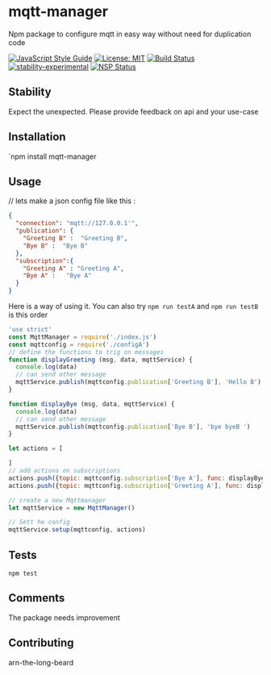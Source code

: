 # mqtt-manager
Npm package to configure mqtt in easy way  without need for duplication code

[![JavaScript Style Guide](https://img.shields.io/badge/code_style-standard-brightgreen.svg)](https://standardjs.com)
[![License: MIT](https://img.shields.io/badge/License-MIT-yellow.svg)](https://opensource.org/licenses/MIT)
[![Build Status](https://travis-ci.org/CreateView/mqtt-service.svg?branch=master)](https://travis-ci.org/CreateView/mqtt-service)
[![stability-experimental](https://img.shields.io/badge/stability-experimental-orange.svg)](https://github.com/dominictarr/stability)
[![NSP Status](https://nodesecurity.io/orgs/createview/projects/9a685f47-82f6-41dc-bc8b-e8b4753b29d7/badge)](https://nodesecurity.io/orgs/createview/projects/9a685f47-82f6-41dc-bc8b-e8b4753b29d7)

## Stability

Expect the unexpected. Please provide feedback on api and your use-case

## Installation

  `npm install mqtt-manager

## Usage

// lets make a json config file like this :
```json
{
  "connection": "mqtt://127.0.0.1'",
  "publication": {
    "Greeting B" :  "Greeting B",
    "Bye B" :  "Bye B"
  },
  "subscription":{
    "Greeting A" : "Greeting A",
    "Bye A" :   "Bye A"
  }
}
```

Here is a way of using it. You can also try `npm run testA` and `npm run testB` is this order

```javascript
'use strict'
const MqttManager = require('./index.js')
const mqttconfig = require('./configA')
// define the functions to trig on messages
function displayGreeting (msg, data, mqttService) {
  console.log(data)
  // can send other message
  mqttService.publish(mqttconfig.publication['Greeting B'], 'Hello B')
}

function displayBye (msg, data, mqttService) {
  console.log(data)
  // can send other message
  mqttService.publish(mqttconfig.publication['Bye B'], 'bye byeB ')
}

let actions = [

]
// add actions on subscriptions
actions.push({topic: mqttconfig.subscription['Bye A'], func: displayBye})
actions.push({topic: mqttconfig.subscription['Greeting A'], func: displayGreeting})

// create a new Mqttmanager
let mqttService = new MqttManager()

// Sett he config
mqttService.setup(mqttconfig, actions)

```

## Tests

`npm test`

## Comments

The package needs improvement

## Contributing

arn-the-long-beard